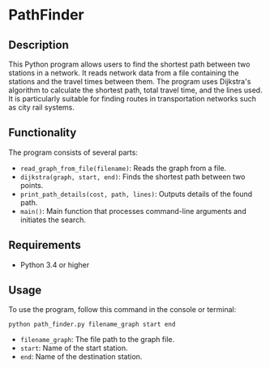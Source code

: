 # PathFinder

## Description

This Python program allows users to find the shortest path between two stations in a network. It reads network data from a file containing the stations and the travel times between them. The program uses Dijkstra's algorithm to calculate the shortest path, total travel time, and the lines used. It is particularly suitable for finding routes in transportation networks such as city rail systems.

## Functionality

The program consists of several parts:

- `read_graph_from_file(filename)`: Reads the graph from a file.
- `dijkstra(graph, start, end)`: Finds the shortest path between two points.
- `print_path_details(cost, path, lines)`: Outputs details of the found path.
- `main()`: Main function that processes command-line arguments and initiates the search.

## Requirements

- Python 3.4 or higher

## Usage

To use the program, follow this command in the console or terminal:

```shell
python path_finder.py filename_graph start end 
```

- `filename_graph`: The file path to the graph file.
- `start`: Name of the start station.
- `end`: Name of the destination station.
